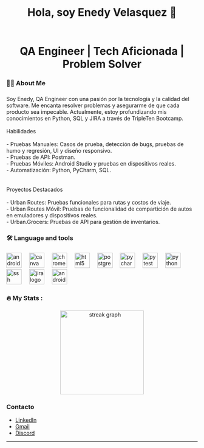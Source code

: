 
###

<h1 align="center">Hola, soy Enedy Velasquez 👋 <br><br><br>QA Engineer | Tech Aficionada | Problem Solver</h1>

###

<h3 align="left">👩‍💻  About Me</h3>

###

<p align="left">Soy Enedy, QA Engineer con una pasión por la tecnología y la calidad del software. Me encanta resolver problemas y asegurarme de que cada producto sea impecable. Actualmente, estoy profundizando mis conocimientos en Python, SQL y JIRA a través de TripleTen Bootcamp.<br><br>Habilidades<br><br>- Pruebas Manuales: Casos de prueba, detección de bugs, pruebas de humo y regresión, UI y diseño responsivo.<br>- Pruebas de API: Postman.<br>- Pruebas Móviles: Android Studio y pruebas en dispositivos reales.<br>- Automatización: Python, PyCharm, SQL.<br><br><br>Proyectos Destacados<br><br>- Urban Routes: Pruebas funcionales para rutas y costos de viaje.<br>- Urban Routes Móvil: Pruebas de funcionalidad de compartición de autos en emuladores y dispositivos reales.<br>- Urban.Grocers: Pruebas de API para gestión de inventarios.</p>

###

<h3 align="left">🛠 Language and tools</h3>

###

<div align="left">
  <img src="https://cdn.jsdelivr.net/gh/devicons/devicon/icons/android/android-original.svg" height="40" alt="android logo"  />
  <img width="12" />
  <img src="https://cdn.jsdelivr.net/gh/devicons/devicon/icons/canva/canva-original.svg" height="40" alt="canva logo"  />
  <img width="12" />
  <img src="https://cdn.jsdelivr.net/gh/devicons/devicon/icons/chrome/chrome-original.svg" height="40" alt="chrome logo"  />
  <img width="12" />
  <img src="https://cdn.jsdelivr.net/gh/devicons/devicon/icons/html5/html5-original.svg" height="40" alt="html5 logo"  />
  <img width="12" />
  <img src="https://cdn.jsdelivr.net/gh/devicons/devicon/icons/postgresql/postgresql-original.svg" height="40" alt="postgresql logo"  />
  <img width="12" />
  <img src="https://cdn.jsdelivr.net/gh/devicons/devicon/icons/pycharm/pycharm-original.svg" height="40" alt="pycharm logo"  />
  <img width="12" />
  <img src="https://cdn.jsdelivr.net/gh/devicons/devicon/icons/pytest/pytest-original.svg" height="40" alt="pytest logo"  />
  <img width="12" />
  <img src="https://cdn.jsdelivr.net/gh/devicons/devicon/icons/python/python-original.svg" height="40" alt="python logo"  />
  <img width="12" />
  <img src="https://cdn.jsdelivr.net/gh/devicons/devicon/icons/ssh/ssh-original.svg" height="40" alt="ssh logo"  />
  <img width="12" />
  <img src="https://cdn.jsdelivr.net/gh/devicons/devicon/icons/jira/jira-original.svg" height="40" alt="jira logo"  />
  <img width="12" />
  <img src="https://cdn.jsdelivr.net/gh/devicons/devicon/icons/androidstudio/androidstudio-original.svg" height="40" alt="androidstudio logo"  />
</div>

###

<h3 align="left">🔥   My Stats :</h3>

###

<div align="center">
  <img src="https://streak-stats.demolab.com?user=Enedya&locale=en&mode=daily&theme=dark&hide_border=false&border_radius=5&order=3" height="220" alt="streak graph"  />
</div>

###

### Contacto

- [LinkedIn](www.linkedin.com/in/enedy-velásquez-fernández-qaengineer-testingdesoftware)
- [Gmail](enedy93@gmail.com)
- [Discord](enedy3)

---


